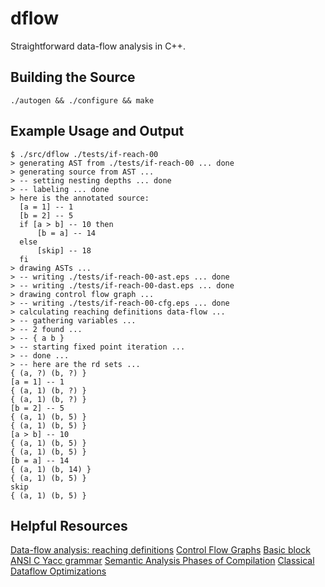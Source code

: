# dflow
Straightforward data-flow analysis in C++.

## Building the Source
```
./autogen && ./configure && make
```

## Example Usage and Output
```
$ ./src/dflow ./tests/if-reach-00
> generating AST from ./tests/if-reach-00 ... done
> generating source from AST ...
> -- setting nesting depths ... done
> -- labeling ... done
> here is the annotated source:
  [a = 1] -- 1
  [b = 2] -- 5
  if [a > b] -- 10 then
      [b = a] -- 14
  else
      [skip] -- 18
  fi
> drawing ASTs ...
> -- writing ./tests/if-reach-00-ast.eps ... done
> -- writing ./tests/if-reach-00-dast.eps ... done
> drawing control flow graph ...
> -- writing ./tests/if-reach-00-cfg.eps ... done
> calculating reaching definitions data-flow ...
> -- gathering variables ...
> -- 2 found ...
> -- { a b }
> -- starting fixed point iteration ...
> -- done ...
> -- here are the rd sets ...
{ (a, ?) (b, ?) }
[a = 1] -- 1
{ (a, 1) (b, ?) }
{ (a, 1) (b, ?) }
[b = 2] -- 5
{ (a, 1) (b, 5) }
{ (a, 1) (b, 5) }
[a > b] -- 10
{ (a, 1) (b, 5) }
{ (a, 1) (b, 5) }
[b = a] -- 14
{ (a, 1) (b, 14) }
{ (a, 1) (b, 5) }
skip
{ (a, 1) (b, 5) }

```

## Helpful Resources
[Data-flow analysis: reaching definitions](http://www.csd.uwo.ca/~moreno/CS447/Lectures/CodeOptimization.html/node7.html)
[Control Flow Graphs](http://www.cs.utexas.edu/~pingali/CS380C/2013/lectures/CFG.pdf)
[Basic block](http://en.wikipedia.org/wiki/Basic_block)
[ANSI C Yacc grammar](http://www.lysator.liu.se/c/ANSI-C-grammar-y.html#expression)
[Semantic Analysis Phases of Compilation](http://www.cs.sunysb.edu/~cse304/Fall08/Lectures/ast-handout.pdf)
[Classical Dataflow Optimizations](http://www.cs.cmu.edu/afs/cs/academic/class/15745-s06/web/handouts/04.pdf)
